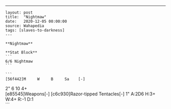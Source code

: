 ---
    layout: post
    title:  "Nightmaw"
    date:   2020-12-05 00:00:00
    source: Wahapedia
    tags: [slaves-to-darkness]
    ---
    
    **Nightmaw**
    
    **Stat Block**
    ```
    6/6 Nightmaw
    ```
    
    ```
    [56f442]M     W     B     Sa    [-]
2"    6     10    4+    
[e85545]Weapons[-]
[c6c930]Razor-tipped Tentacles[-]
1"     A:2D6  H:3+   W:4+   R:-1   D:1   
    ```
    
    
    